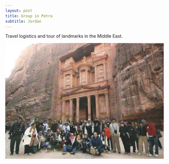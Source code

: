 ```yaml
---
layout: post
title: Group in Petra
subtitle: Jordan
---
```


Travel logistics and tour of landmarks in the Middle East.

![Group in Petra](/img/blog/petra-jordan-2012-01.jpg)
